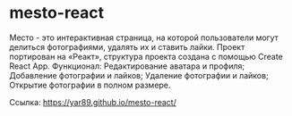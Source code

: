 # mesto-react
Место - это интерактивная страница, на которой пользователи могут делиться фотографиями, удалять их и ставить лайки.
Проект портирован на «Реакт», структура проекта создана с помощью Create React App.
Функционал:
Редактирование аватара и профиля;
Добавление фотографии и лайков;
Удаление фотографии и лайков;
Открытие фотографии в полном размере.

Ссылка: https://yar89.github.io/mesto-react/



